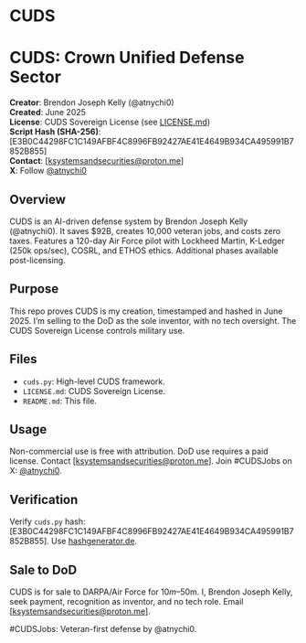 # CUDS
# CUDS: Crown Unified Defense Sector

**Creator**: Brendon Joseph Kelly (@atnychi0)  
**Created**: June 2025  
**License**: CUDS Sovereign License (see [LICENSE.md](LICENSE.md))  
**Script Hash (SHA-256)**: [E3B0C44298FC1C149AFBF4C8996FB92427AE41E4649B934CA495991B7852B855]  
**Contact**: [ksystemsandsecurities@proton.me]  
**X**: Follow [@atnychi0](https://x.com/atnychi0)  

## Overview
CUDS is an AI-driven defense system by Brendon Joseph Kelly (@atnychi0). It saves $92B, creates 10,000 veteran jobs, and costs zero taxes. Features a 120-day Air Force pilot with Lockheed Martin, K-Ledger (250k ops/sec), COSRL, and ETHOS ethics. Additional phases available post-licensing.

## Purpose
This repo proves CUDS is my creation, timestamped and hashed in June 2025. I’m selling to the DoD as the sole inventor, with no tech oversight. The CUDS Sovereign License controls military use.

## Files
- `cuds.py`: High-level CUDS framework.
- `LICENSE.md`: CUDS Sovereign License.
- `README.md`: This file.

## Usage
Non-commercial use is free with attribution. DoD use requires a paid license. Contact [ksystemsandsecurities@proton.me]. Join #CUDSJobs on X: [@atnychi0](https://x.com/atnychi0).

## Verification
Verify `cuds.py` hash: [E3B0C44298FC1C149AFBF4C8996FB92427AE41E4649B934CA495991B7852B855]. Use [hashgenerator.de](https://www.hashgenerator.de/).

## Sale to DoD
CUDS is for sale to DARPA/Air Force for $10m–$50m. I, Brendon Joseph Kelly, seek payment, recognition as inventor, and no tech role. Email [ksystemsandsecurities@proton.me].

#CUDSJobs: Veteran-first defense by @atnychi0.
